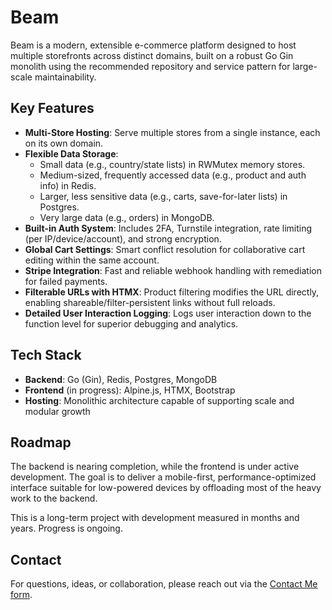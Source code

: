 # Beam

Beam is a modern, extensible e-commerce platform designed to host multiple storefronts across distinct domains, built on a robust Go Gin monolith using the recommended repository and service pattern for large-scale maintainability.

## Key Features

- **Multi-Store Hosting**: Serve multiple stores from a single instance, each on its own domain.
- **Flexible Data Storage**:
  - Small data (e.g., country/state lists) in RWMutex memory stores.
  - Medium-sized, frequently accessed data (e.g., product and auth info) in Redis.
  - Larger, less sensitive data (e.g., carts, save-for-later lists) in Postgres.
  - Very large data (e.g., orders) in MongoDB.
- **Built-in Auth System**: Includes 2FA, Turnstile integration, rate limiting (per IP/device/account), and strong encryption.
- **Global Cart Settings**: Smart conflict resolution for collaborative cart editing within the same account.
- **Stripe Integration**: Fast and reliable webhook handling with remediation for failed payments.
- **Filterable URLs with HTMX**: Product filtering modifies the URL directly, enabling shareable/filter-persistent links without full reloads.
- **Detailed User Interaction Logging**: Logs user interaction down to the function level for superior debugging and analytics.

## Tech Stack

- **Backend**: Go (Gin), Redis, Postgres, MongoDB
- **Frontend** (in progress): Alpine.js, HTMX, Bootstrap
- **Hosting**: Monolithic architecture capable of supporting scale and modular growth

## Roadmap

The backend is nearing completion, while the frontend is under active development. The goal is to deliver a mobile-first, performance-optimized interface suitable for low-powered devices by offloading most of the heavy work to the backend.

This is a long-term project with development measured in months and years. Progress is ongoing.

## Contact

For questions, ideas, or collaboration, please reach out via the [Contact Me form](https://kopatsis.com).
